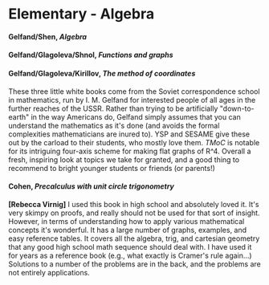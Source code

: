 # Elementary - Algebra

#### Gelfand/Shen, *Algebra*
#### Gelfand/Glagoleva/Shnol, *Functions and graphs*
#### Gelfand/Glagoleva/Kirillov, *The method of coordinates*

These three little white books come from the Soviet correspondence school in mathematics, run
by I. M. Gelfand for interested people of all ages in the further reaches of the USSR.  Rather
than trying to be artificially "down-to-earth" in the way Americans do, Gelfand simply assumes
that you can understand the mathematics as it's done (and avoids the formal complexities
mathematicians are inured to).  YSP and SESAME give these out by the carload to their students,
who mostly love them.  *TMoC* is notable for its intriguing four-axis scheme for making flat
graphs of R^4.  Overall a fresh, inspiring look at topics we take for granted, and a good thing
to recommend to bright younger students or friends (or parents!)

#### Cohen, *Precalculus with unit circle trigonometry*

**[Rebecca Virnig]** I used this book in high school and absolutely loved it. It's very skimpy
on proofs, and really should not be used for that sort of insight.  However, in terms of
understanding how to apply various mathematical concepts it's wonderful.  It has a large number
of graphs, examples, and easy reference tables. It covers all the algebra, trig, and cartesian
geometry that any good high school math sequence should deal with. I have used it for years as
a reference book (e.g., what exactly is Cramer's rule again...) Solutions to a number of the
problems are in the back, and the problems are not entirely applications.

